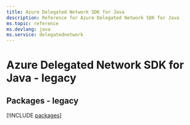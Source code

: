 ```yaml
---
title: Azure Delegated Network SDK for Java
description: Reference for Azure Delegated Network SDK for Java
ms.topic: reference
ms.devlang: java
ms.service: delegatednetwork
---
```

# Azure Delegated Network SDK for Java - legacy
## Packages - legacy
[!INCLUDE [packages](delegated-network-index.md)]

